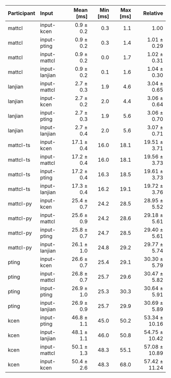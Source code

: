 | Participant | Input | Mean [ms] | Min [ms] | Max [ms] | Relative |
|:---|:---|---:|---:|---:|---:|
| mattcl | input-kcen | 0.9 ± 0.2 | 0.3 | 1.1 | 1.00 |
| mattcl | input-pting | 0.9 ± 0.2 | 0.3 | 1.4 | 1.01 ± 0.29 |
| mattcl | input-mattcl | 0.9 ± 0.2 | 0.0 | 1.7 | 1.02 ± 0.31 |
| mattcl | input-lanjian | 0.9 ± 0.2 | 0.1 | 1.6 | 1.04 ± 0.30 |
| lanjian | input-mattcl | 2.7 ± 0.3 | 1.9 | 4.6 | 3.04 ± 0.65 |
| lanjian | input-kcen | 2.7 ± 0.2 | 2.0 | 4.4 | 3.06 ± 0.64 |
| lanjian | input-pting | 2.7 ± 0.3 | 1.9 | 5.6 | 3.06 ± 0.70 |
| lanjian | input-lanjian | 2.7 ± 0.4 | 2.0 | 5.6 | 3.07 ± 0.71 |
| mattcl-ts | input-kcen | 17.1 ± 0.4 | 16.0 | 18.1 | 19.51 ± 3.71 |
| mattcl-ts | input-mattcl | 17.2 ± 0.4 | 16.0 | 18.1 | 19.56 ± 3.73 |
| mattcl-ts | input-pting | 17.2 ± 0.4 | 16.3 | 18.5 | 19.61 ± 3.73 |
| mattcl-ts | input-lanjian | 17.3 ± 0.4 | 16.2 | 19.1 | 19.72 ± 3.76 |
| mattcl-py | input-kcen | 25.4 ± 0.7 | 24.2 | 28.5 | 28.95 ± 5.52 |
| mattcl-py | input-mattcl | 25.6 ± 0.9 | 24.2 | 28.6 | 29.18 ± 5.61 |
| mattcl-py | input-pting | 25.8 ± 0.7 | 24.7 | 28.5 | 29.40 ± 5.61 |
| mattcl-py | input-lanjian | 26.1 ± 1.0 | 24.8 | 29.2 | 29.77 ± 5.74 |
| pting | input-kcen | 26.6 ± 0.7 | 25.4 | 29.1 | 30.30 ± 5.79 |
| pting | input-mattcl | 26.8 ± 0.7 | 25.7 | 29.6 | 30.47 ± 5.82 |
| pting | input-pting | 26.9 ± 1.0 | 25.3 | 30.3 | 30.64 ± 5.91 |
| pting | input-lanjian | 26.9 ± 0.9 | 25.7 | 29.9 | 30.69 ± 5.89 |
| kcen | input-pting | 46.8 ± 1.1 | 45.0 | 50.2 | 53.34 ± 10.16 |
| kcen | input-lanjian | 48.1 ± 1.1 | 46.0 | 50.8 | 54.75 ± 10.42 |
| kcen | input-mattcl | 50.1 ± 1.3 | 48.3 | 55.1 | 57.08 ± 10.89 |
| kcen | input-kcen | 50.4 ± 2.6 | 48.3 | 68.0 | 57.42 ± 11.24 |

